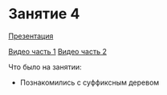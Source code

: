  # Занятие 4
 
 [Презентация](https://docs.google.com/presentation/d/1yKsOp_LnzwQ54wK-XlU7bjXjmv6hNbjk_lJXeLIwKbA/edit?usp=sharing)
 
 [Видео часть 1](https://youtu.be/9kO-jb0f0co)
 [Видео часть 2](https://youtu.be/4J2Wv-ZAmUE)

Что было на занятии:

* Познакомились с суффиксным деревом
